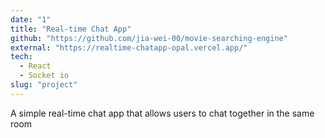 ```yaml
---
date: "1"
title: "Real-time Chat App"
github: "https://github.com/jia-wei-00/movie-searching-engine"
external: "https://realtime-chatapp-opal.vercel.app/"
tech:
  - React
  - Socket io
slug: "project"
---
```


A simple real-time chat app that allows users to chat together in the same room

